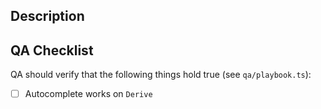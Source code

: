 ## Description

<!-- Please add a description of the changes this PR introduces -->

## QA Checklist

QA should verify that the following things hold true (see `qa/playbook.ts`):

- [ ] Autocomplete works on `Derive`
